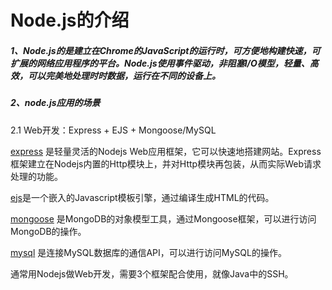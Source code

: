 # Node.js的介绍

##### 1、Node.js的是建立在Chrome的JavaScript的运行时，可方便地构建快速，可扩展的网络应用程序的平台。Node.js使用事件驱动，非阻塞I/O模型，轻量、高效，可以完美地处理时时数据，运行在不同的设备上。

##### 2、node.js应用的场景

2.1 Web开发：Express + EJS + Mongoose/MySQL

[express](http://expressjs.com/) 是轻量灵活的Nodejs Web应用框架，它可以快速地搭建网站。Express框架建立在Nodejs内置的Http模块上，并对Http模块再包装，从而实际Web请求处理的功能。

[ejs](https://github.com/visionmedia/ejs)是一个嵌入的Javascript模板引擎，通过编译生成HTML的代码。

[mongoose](http://mongoosejs.com/) 是MongoDB的对象模型工具，通过Mongoose框架，可以进行访问MongoDB的操作。

[mysql](https://github.com/felixge/node-mysql) 是连接MySQL数据库的通信API，可以进行访问MySQL的操作。

通常用Nodejs做Web开发，需要3个框架配合使用，就像Java中的SSH。